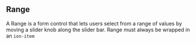 ## Range

A Range is a form control that lets users select from a range of values by moving a slider knob along the slider bar. Range must always be wrapped in an `ion-item`